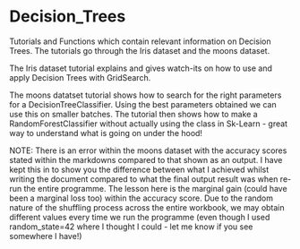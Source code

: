 # Decision_Trees

Tutorials and Functions which contain relevant information on Decision Trees. The tutorials go through the Iris dataset and the moons dataset. 

The Iris dataset tutorial explains and gives watch-its on how to use and apply Decision Trees with GridSearch. 

The moons datatset tutorial shows how to search for the right parameters for a DecisionTreeClassifier. Using the best parameters obtained we can use this on smaller batches. The tutorial then shows how to make a RandomForestClassifier without actually using the class in Sk-Learn - great way to understand what is going on under the hood!

NOTE: There is an error within the moons dataset with the accuracy scores stated within the markdowns compared to that shown as an output. I have kept this in to show you the difference between what I achieved whilst writing the document compared to what the final output result was when re-run the entire programme. The lesson here is the marginal gain (could have been a marginal loss too) within the accuracy score. Due to the random nature of the shuffling process across the entire workbook, we may obtain different values every time we run the programme (even though I used random_state=42 where I thought I could - let me know if you see somewhere I have!)

